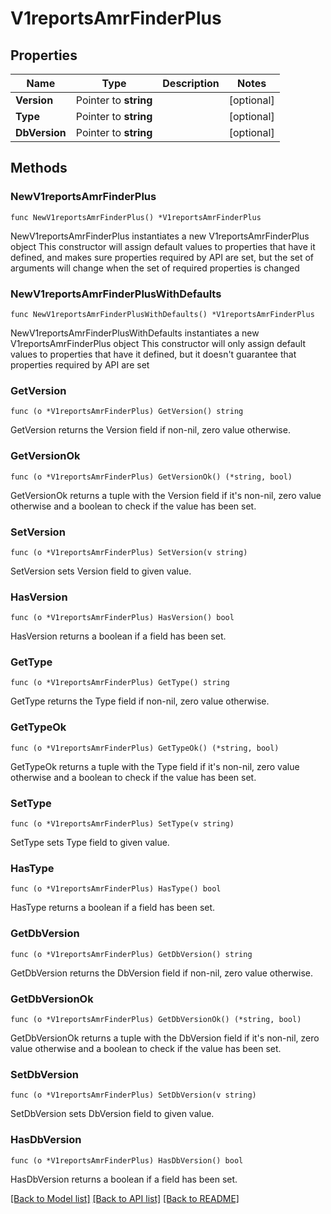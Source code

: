 # V1reportsAmrFinderPlus

## Properties

Name | Type | Description | Notes
------------ | ------------- | ------------- | -------------
**Version** | Pointer to **string** |  | [optional] 
**Type** | Pointer to **string** |  | [optional] 
**DbVersion** | Pointer to **string** |  | [optional] 

## Methods

### NewV1reportsAmrFinderPlus

`func NewV1reportsAmrFinderPlus() *V1reportsAmrFinderPlus`

NewV1reportsAmrFinderPlus instantiates a new V1reportsAmrFinderPlus object
This constructor will assign default values to properties that have it defined,
and makes sure properties required by API are set, but the set of arguments
will change when the set of required properties is changed

### NewV1reportsAmrFinderPlusWithDefaults

`func NewV1reportsAmrFinderPlusWithDefaults() *V1reportsAmrFinderPlus`

NewV1reportsAmrFinderPlusWithDefaults instantiates a new V1reportsAmrFinderPlus object
This constructor will only assign default values to properties that have it defined,
but it doesn't guarantee that properties required by API are set

### GetVersion

`func (o *V1reportsAmrFinderPlus) GetVersion() string`

GetVersion returns the Version field if non-nil, zero value otherwise.

### GetVersionOk

`func (o *V1reportsAmrFinderPlus) GetVersionOk() (*string, bool)`

GetVersionOk returns a tuple with the Version field if it's non-nil, zero value otherwise
and a boolean to check if the value has been set.

### SetVersion

`func (o *V1reportsAmrFinderPlus) SetVersion(v string)`

SetVersion sets Version field to given value.

### HasVersion

`func (o *V1reportsAmrFinderPlus) HasVersion() bool`

HasVersion returns a boolean if a field has been set.

### GetType

`func (o *V1reportsAmrFinderPlus) GetType() string`

GetType returns the Type field if non-nil, zero value otherwise.

### GetTypeOk

`func (o *V1reportsAmrFinderPlus) GetTypeOk() (*string, bool)`

GetTypeOk returns a tuple with the Type field if it's non-nil, zero value otherwise
and a boolean to check if the value has been set.

### SetType

`func (o *V1reportsAmrFinderPlus) SetType(v string)`

SetType sets Type field to given value.

### HasType

`func (o *V1reportsAmrFinderPlus) HasType() bool`

HasType returns a boolean if a field has been set.

### GetDbVersion

`func (o *V1reportsAmrFinderPlus) GetDbVersion() string`

GetDbVersion returns the DbVersion field if non-nil, zero value otherwise.

### GetDbVersionOk

`func (o *V1reportsAmrFinderPlus) GetDbVersionOk() (*string, bool)`

GetDbVersionOk returns a tuple with the DbVersion field if it's non-nil, zero value otherwise
and a boolean to check if the value has been set.

### SetDbVersion

`func (o *V1reportsAmrFinderPlus) SetDbVersion(v string)`

SetDbVersion sets DbVersion field to given value.

### HasDbVersion

`func (o *V1reportsAmrFinderPlus) HasDbVersion() bool`

HasDbVersion returns a boolean if a field has been set.


[[Back to Model list]](../README.md#documentation-for-models) [[Back to API list]](../README.md#documentation-for-api-endpoints) [[Back to README]](../README.md)



